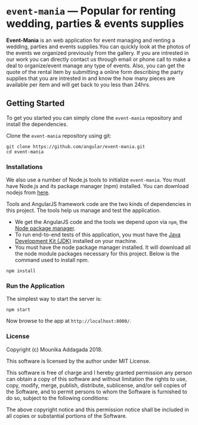 # `event-mania` — Popular for renting wedding, parties & events supplies

**Event-Mania** is an web application for event managing and renting a wedding, parties and events supplies.You can quickly look at the photos of the events we organized previously from the gallery. If you are intrested in our work you can directly contact us through email or phone call to make a deal to organize/event manage any type of events. Also, you can get the quote of the rental item by submitting a online form describing the party supplies that you are intrested in and know the how many pieces are available per item and will get back to you less than 24hrs.

## Getting Started

To get you started you can simply clone the `event-mania` repository and install the dependencies.

Clone the `event-mania` repository using git:

```
git clone https://github.com/angular/event-mania.git
cd event-mania
```

### Installations

We also use a number of Node.js tools to initialize `event-mania`. You must have Node.js
and its package manager (npm) installed. You can download nodejs from [here](https://nodejs.org/).

Tools and AngularJS framework code are the two kinds of dependencies in this project. The tools
help us manage and test the application.

* We get the AngularJS code and the tools we depend upon via `npm`, the [Node package manager](https://www.npmjs.org/).
* To run end-to-end tests of this application, you must have the [Java Development Kit (JDK)](http://www.oracle.com/technetwork/java/javase/downloads) installed on your machine.
* You must have the node package manager installed. It will download all the node module packages necessary for this project. Below is the command used to install npm.

```
npm install
```

### Run the Application

The simplest way to start the server is:

```
npm start
```

Now browse to the app at `http://localhost:8000/`.

### License

Copyright (c) Mounika Addagada 2018.

This software is licensed by the author under MIT License.

This software is free of charge and I hereby granted permission any person can obtain a copy of this software and without limitation the rights to use, copy, modify, merge, publish, distribute, sublicense, and/or sell copies of the Software, and to permit persons to whom the Software is furnished to do so, subject to the following conditions:

The above copyright notice and this permission notice shall be included in all copies or substantial portions of the Software.
